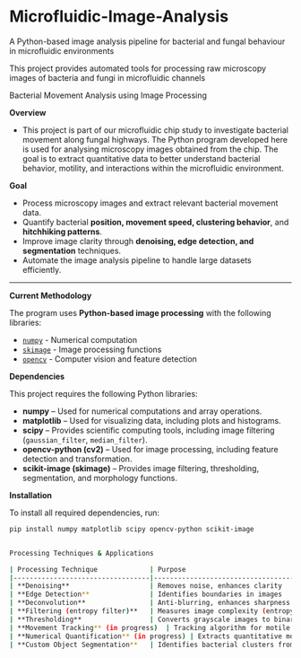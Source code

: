 # Microfluidic-Image-Analysis
A Python-based image analysis pipeline for bacterial and fungal behaviour in microfluidic environments

This project provides automated tools for processing raw microscopy images of bacteria and fungi in microfluidic channels

Bacterial Movement Analysis using Image Processing

**Overview**
- This project is part of our microfluidic chip study to investigate bacterial movement along fungal highways. The Python program developed here is used for analysing microscopy images obtained from the chip. The goal is to extract quantitative data to better understand bacterial behavior, motility, and interactions within the microfluidic environment.

**Goal**
- Process microscopy images and extract relevant bacterial movement data.
- Quantify bacterial **position, movement speed, clustering behavior**, and **hitchhiking patterns**.
- Improve image clarity through **denoising, edge detection, and segmentation** techniques.
- Automate the image analysis pipeline to handle large datasets efficiently.

---

**Current Methodology**

The program uses **Python-based image processing** with the following libraries:
- [`numpy`](https://numpy.org/) - Numerical computation
- [`skimage`](https://scikit-image.org/) - Image processing functions
- [`opencv`](https://opencv.org/) - Computer vision and feature detection

**Dependencies**

This project requires the following Python libraries:

- **numpy** – Used for numerical computations and array operations.
- **matplotlib** – Used for visualizing data, including plots and histograms.
- **scipy** – Provides scientific computing tools, including image filtering (`gaussian_filter`, `median_filter`).
- **opencv-python (cv2)** – Used for image processing, including feature detection and transformation.
- **scikit-image (skimage)** – Provides image filtering, thresholding, segmentation, and morphology functions.

**Installation**

To install all required dependencies, run:
```sh
pip install numpy matplotlib scipy opencv-python scikit-image


Processing Techniques & Applications

| Processing Technique             | Purpose                                                  | Application |
|----------------------------------|----------------------------------------------------------|-------------|
| **Denoising**                    | Removes noise, enhances clarity                         | Improves microscopic image quality |
| **Edge Detection**               | Identifies boundaries in images                         | Highlights bacterial cluster boundaries |
| **Deconvolution**                | Anti-blurring, enhances sharpness                      | Assists in highlighting boundaries if images are blurred |
| **Filtering (entropy filter)**   | Measures image complexity (entropy) to detect key features | Improves segmentation clarity, pre-processing for thresholding |
| **Thresholding**                 | Converts grayscale images to binary images             | Separates bacteria from non-bacteria regions |
| **Movement Tracking** (in progress)  | Tracking algorithm for motile bacteria                  | Calculates motility & hitchhiking behavior |
| **Numerical Quantification** (in progress) | Extracts quantitative movement data             | Computes bacterial track distance, hitchhiking efficiency |
| **Custom Object Segmentation**   | Identifies bacterial clusters from microchannels        | Measures area, ratios, bacterial separation |


